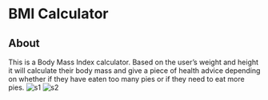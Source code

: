 #  BMI Calculator

## About

This is a Body Mass Index calculator. Based on the user’s weight and height it will calculate their body mass and give a piece of health advice depending on whether if they have eaten too many pies or if they need to eat more pies. 
![s1](https://github.com/HamiHash/BMIcalculator/assets/112081963/1b8a5dfb-7516-45cd-baad-c2ca82b06d5e)
![s2](https://github.com/HamiHash/BMIcalculator/assets/112081963/abd8ac4a-8a3a-494b-8f2d-bf57e8e98bec)
